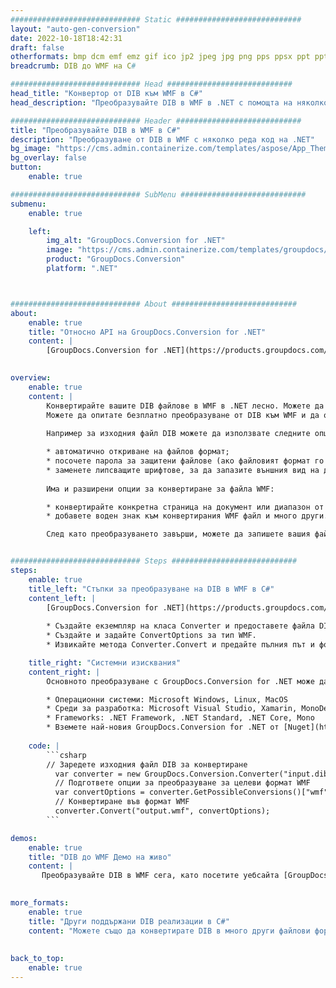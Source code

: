 ```yaml
---
############################# Static ############################
layout: "auto-gen-conversion"
date: 2022-10-18T18:42:31
draft: false
otherformats: bmp dcm emf emz gif ico jp2 jpeg jpg png pps ppsx ppt pptx psb psd svg svgz tga tif tiff webp wmf wmz
breadcrumb: DIB до WMF на C#

############################# Head ############################
head_title: "Конвертор от DIB към WMF в C#"
head_description: "Преобразувайте DIB в WMF в .NET с помощта на няколко реда код. Използвайте API за конвертиране на документи на GroupDocs, за да конвертирате над 160 файлови формата."

############################# Header ############################
title: "Преобразувайте DIB в WMF в C#"
description: "Преобразуване от DIB в WMF с няколко реда код на .NET"
bg_image: "https://cms.admin.containerize.com/templates/aspose/App_Themes/V3/images/bg/header1.png"
bg_overlay: false
button:
    enable: true

############################# SubMenu ############################
submenu:
    enable: true

    left:
        img_alt: "GroupDocs.Conversion for .NET"
        image: "https://cms.admin.containerize.com/templates/groupdocs/images/product-logos/90x90-noborder/groupdocs-conversion-net.png"
        product: "GroupDocs.Conversion"
        platform: ".NET"



############################# About ############################
about:
    enable: true
    title: "Относно API на GroupDocs.Conversion for .NET"
    content: |
        [GroupDocs.Conversion for .NET](https://products.groupdocs.com/conversion/net/) може да се използва за конвертиране на Microsoft Word, Excel, PowerPoint, PDF, Visio и други формати. GroupDocs.Conversion е самостоятелен API, който е подходящ за бек-енд и вътрешни системи, където се изисква висока производителност. Не зависи от никакъв софтуер като Microsoft или Open Office.
    

overview:
    enable: true
    content: |
        Конвертирайте вашите DIB файлове в WMF в .NET лесно. Можете да използвате само няколко кодови реда C# във всяка платформа по ваш избор като - Windows, Linux, macOS.
        Можете да опитате безплатно преобразуване от DIB към WMF и да оцените качеството на резултатите от преобразуването. Наред с простите сценарии за преобразуване на файлове можете да опитате по-разширени опции за зареждане на изходен файл DIB и за запазване на изходния резултат WMF. 
        
        Например за изходния файл DIB можете да използвате следните опции за зареждане:

        * автоматично откриване на файлов формат;
        * посочете парола за защитени файлове (ако файловият формат го поддържа);
        * заменете липсващите шрифтове, за да запазите външния вид на документа.
        
        Има и разширени опции за конвертиране за файла WMF:

        * конвертирайте конкретна страница на документ или диапазон от страници;
        * добавете воден знак към конвертирания WMF файл и много други.

        След като преобразуването завърши, можете да запишете вашия файл WMF в локалния файлов път или във всяко хранилище на трета страна като FTP, Amazon S3, Google Drive, Dropbox и т.н. Моля, обърнете внимание - за да конвертирате DIB в {{ TO}} няма нужда от инсталиран допълнителен софтуер - като MS Office, Open Office, Adobe Acrobat Reader и др.


############################# Steps ############################
steps:
    enable: true
    title_left: "Стъпки за преобразуване на DIB в WMF в C#"
    content_left: |
        [GroupDocs.Conversion for .NET](https://products.groupdocs.com/conversion/net/) улеснява разработчиците да конвертират файл DIB в WMF с няколко реда код.
        
        * Създайте екземпляр на класа Converter и предоставете файла DIB с пълния път
        * Създайте и задайте ConvertOptions за тип WMF.
        * Извикайте метода Converter.Convert и предайте пълния път и формат (WMF) като параметър

    title_right: "Системни изисквания"
    content_right: |
        Основното преобразуване с GroupDocs.Conversion for .NET може да се извърши само с няколко прости стъпки. Нашите API се поддържат на всички основни платформи и операционни системи. Преди да изпълните кода по-долу, уверете се, че имате следните предпоставки, инсталирани на вашата система.

        * Операционни системи: Microsoft Windows, Linux, MacOS
        * Среди за разработка: Microsoft Visual Studio, Xamarin, MonoDevelop
        * Frameworks: .NET Framework, .NET Standard, .NET Core, Mono
        * Вземете най-новия GroupDocs.Conversion for .NET от [Nuget](https://www.nuget.org/packages/groupdocs.conversion)
         
    code: |
        ```csharp    
        // Заредете изходния файл DIB за конвертиране
          var converter = new GroupDocs.Conversion.Converter("input.dib");
          // Подгответе опции за преобразуване за целеви формат WMF
          var convertOptions = converter.GetPossibleConversions()["wmf"].ConvertOptions;
          // Конвертиране във формат WMF
          converter.Convert("output.wmf", convertOptions);
        ```

demos:
    enable: true
    title: "DIB до WMF Демо на живо"
    content: |
       Преобразувайте DIB в WMF сега, като посетите уебсайта [GroupDocs.Conversion App](https://products.groupdocs.app/conversion/family). Онлайн демонстрацията има следните предимства
          

more_formats:
    enable: true
    title: "Други поддържани DIB реализации в C#"
    content: "Можете също да конвертирате DIB в много други файлови формати. Моля, вижте списъка по-долу."
       
       
back_to_top:
    enable: true
---
```


